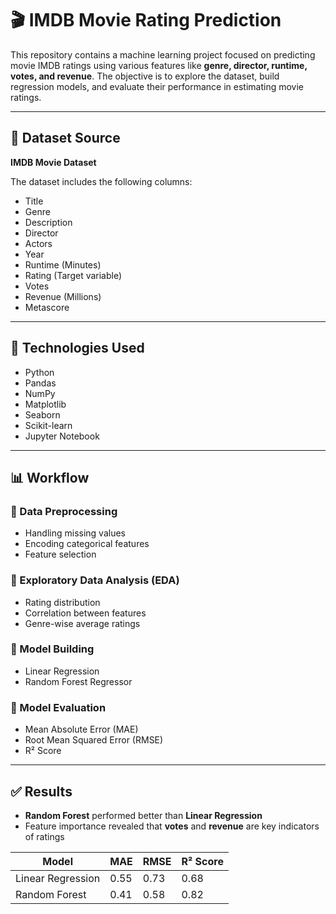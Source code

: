 # 🎬 IMDB Movie Rating Prediction

This repository contains a machine learning project focused on predicting movie IMDB ratings using various features like **genre, director, runtime, votes, and revenue**. The objective is to explore the dataset, build regression models, and evaluate their performance in estimating movie ratings.

---

## 📁 Dataset Source

**IMDB Movie Dataset**

The dataset includes the following columns:
- Title  
- Genre  
- Description  
- Director  
- Actors  
- Year  
- Runtime (Minutes)  
- Rating (Target variable)  
- Votes  
- Revenue (Millions)  
- Metascore  

---

## 🧰 Technologies Used

- Python  
- Pandas  
- NumPy  
- Matplotlib  
- Seaborn  
- Scikit-learn  
- Jupyter Notebook  

---

## 📊 Workflow

### 🔹 Data Preprocessing
- Handling missing values  
- Encoding categorical features  
- Feature selection  

### 🔹 Exploratory Data Analysis (EDA)
- Rating distribution  
- Correlation between features  
- Genre-wise average ratings  

### 🔹 Model Building
- Linear Regression  
- Random Forest Regressor  

### 🔹 Model Evaluation
- Mean Absolute Error (MAE)  
- Root Mean Squared Error (RMSE)  
- R² Score  

---

## ✅ Results

- **Random Forest** performed better than **Linear Regression**
- Feature importance revealed that **votes** and **revenue** are key indicators of ratings

| Model              | MAE  | RMSE | R² Score |
|-------------------|------|------|----------|
| Linear Regression | 0.55 | 0.73 | 0.68     |
| Random Forest     | 0.41 | 0.58 | 0.82     |


